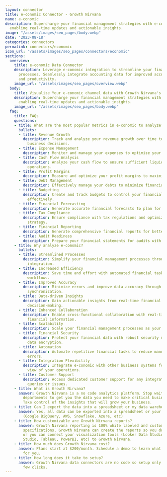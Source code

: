 ```yaml
---
layout: connector
title: e-conomic Connector - Growth Nirvana
name: e-conomic
description: Supercharge your financial management strategies with e-conomic integration,
  enabling real-time updates and actionable insights.
image: "/assets/images/seo_pages/body.webp"
date: '2023-08-18'
categories: connectors
permalink: connectors/economic
icon_url: "/assets/images/seo_pages/connectors/economic"
sections:
  overview:
    title: e-conomic Data Connector
    description: Leverage e-conomic integration to streamline your financial management
      processes. Seamlessly integrate accounting data for improved accuracy, efficiency,
      and productivity.
    image_url: "/assets/images/seo_pages/overview.webp"
  body:
    title: Visualize Your e-conomic channel data with Growth Nirvana's e-conomic Connector
    description: Supercharge your financial management strategies with e-conomic integration,
      enabling real-time updates and actionable insights.
    image_url: "/assets/images/seo_pages/body.webp"
  faq:
    title: FAQs
    questions:
    - title: What are the most popular metrics in e-conomic to analyze?
      bullets:
      - title: Revenue Growth
        description: Track and analyze your revenue growth over time to make informed
          business decisions.
      - title: Expense Management
        description: Monitor and manage your expenses to optimize your financial resources.
      - title: Cash Flow Analysis
        description: Analyze your cash flow to ensure sufficient liquidity for business
          operations.
      - title: Profit Margins
        description: Measure and optimize your profit margins to maximize profitability.
      - title: Debt Management
        description: Effectively manage your debts to minimize financial risks.
      - title: Budgeting
        description: Create and track budgets to control your financial resources
          effectively.
      - title: Financial Forecasting
        description: Generate accurate financial forecasts to plan for the future.
      - title: Tax Compliance
        description: Ensure compliance with tax regulations and optimize your tax
          strategy.
      - title: Financial Reporting
        description: Generate comprehensive financial reports for better decision-making.
      - title: Audit Readiness
        description: Prepare your financial statements for audits with ease and accuracy.
    - title: Why analyze e-conomic?
      bullets:
      - title: Streamlined Processes
        description: Simplify your financial management processes through seamless
          integration.
      - title: Increased Efficiency
        description: Save time and effort with automated financial tasks and streamlined
          workflows.
      - title: Improved Accuracy
        description: Minimize errors and improve data accuracy through automated data
          synchronization.
      - title: Data-driven Insights
        description: Gain actionable insights from real-time financial data for informed
          decision-making.
      - title: Enhanced Collaboration
        description: Enable cross-functional collaboration with real-time access to
          financial information.
      - title: Scalability
        description: Scale your financial management processes as your business grows.
      - title: Financial Security
        description: Protect your financial data with robust security measures and
          data encryption.
      - title: Automation
        description: Automate repetitive financial tasks to reduce manual effort and
          errors.
      - title: Integration Flexibility
        description: Integrate e-conomic with other business systems for a unified
          view of your operations.
      - title: Customer Support
        description: Access dedicated customer support for any integration-related
          queries or issues.
    - title: What is Growth Nirvana?
      answer: Growth Nirvana is a no code analytics platform. Stop waiting for other
        departments to get you the data you need to make critical business decisions.
        Take control of the insights that will grow your business.
    - title: Can I export the data into a spreadsheet or my data warehouse?
      answer: Yes, all data can be exported into a spreadsheet or your data warehouse
        (Google BigQuery, AWS, Snowflake, Azure, etc)
    - title: How customizable are Growth Nirvana reports?
      answer: Growth Nirvana reporting is 100% white labeled and customized to your
        specifications. Growth Nirvana can create the reports so you don’t have to
        or you can connect your visualization tools (Looker Data Studio/Google Data
        Studio, Tableau, PowerBI, etc) to Growth Nirvana.
    - title: How much does Growth Nirvana cost?
      answer: Plans start at $200/month. Schedule a demo to learn what plan is best
        for you.
    - title: How long does it take to setup?
      answer: Growth Nirvana data connectors are no code so setup only requires a
        few clicks.
---
```

